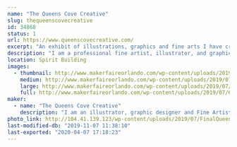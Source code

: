 ```yaml
---
name: "The Queens Cove Creative"
slug: thequeenscovecreative
id: 34868
status: 1
url: https://www.queenscovecreative.com/
excerpt: "An exhibit of illustrations, graphics and fine arts I have created. As well as collector cards I create some of which are licensed by Lucasfilm, Nickelodeon, Netflix, and Topps. I will also do live painting/drawing to show my technique and process. "
description: "I am a professional fine artist, illustrator, and graphic designer. I have a BFA in Graphic Arts from Marshall University as well as a Masters of Arts in painting and illustration. I work as an independent artist and currently am licensed by Topps where I have had the pleasure of working on multiple cards sets including Star Wars, Stranger Things and Teenage Mutant Ninja Turtles. My work is a mix of traditional subject matter with modern technology. I sell a mix of traditional watercolors, oils, and marker as well as computer-created prints. Most recently I have had work selected by Netflix to be featured in the upcoming Art of Stranger Things artbook that will be released October 15th."
location: Spirit Building
images:
  - thumbnail: http://www.makerfaireorlando.com/wp-content/uploads/2019/07/64897910_10157551402061052_3075220305040375808_o.jpg
    medium: http://www.makerfaireorlando.com/wp-content/uploads/2019/07/64897910_10157551402061052_3075220305040375808_o.jpg
    large: http://www.makerfaireorlando.com/wp-content/uploads/2019/07/64897910_10157551402061052_3075220305040375808_o.jpg
    full: http://www.makerfaireorlando.com/wp-content/uploads/2019/07/64897910_10157551402061052_3075220305040375808_o.jpg
maker:
  - name: "The Queens Cove Creative"
    description: "I am an illustrator, graphic designer and Fine Artist currently working as a independent artist and recently have had artwork licensed by Lucasfilm, Netflix and Nickelodeon for Topps collector card sets. I'll also be featured in the upcoming official Netflix  \"Stranger Things\" artbook published by penguin publishing and the Printed in Blood company."
photo_link: http://104.41.139.123/wp-content/uploads/2019/07/FinalQueensCovelogo.jpg
last-modified-db: "2019-11-07 11:38:10"
last-exported: "2020-04-07 17:18:23"
---
```

